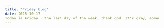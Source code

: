 ```yaml
---
title: "Friday blog"
date: 2025-10-17
Today is Friday - the last day of the week, thank god. It's grey, somewhat chilly. But the turning of the leaves makes the day pretty.
---
```


